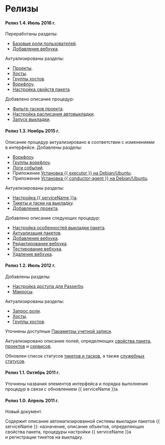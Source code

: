 # Релизы

#### Релиз 1.4. Июль 2016 г.

Переработаны разделы:

- [Базовые роли пользователей](access.md).
- [Добавление вебхука](./task/packages.md#webhooks_new).

Актуализированы разделы:

- [Проекты](./task/projects.md).
- [Хосты](./task/hosts.md).
- [Группы хостов](./task/groups.md).
- [Воркфлоу](./task/workflows.md).
- [Настройка свойств пакета](./task/packages.md).

Добавлено описание процедур:

- [Фильтр тасков проекта](./task/projects.md#task-filter).
- [Настройка расписания автовыкладки](./task/projects.md#schedule).
- [Запуск выкладки](./task/tickets.md#deployment).

#### Релиз 1.3. Ноябрь 2015 г.

Описание процедур актуализировано в соответствии с изменениями в интерфейсе. Добавлены разделы:

- [Воркфлоу](./task/workflows.md).
- [Группы воркфлоу](./task/workflow_groups.md).
- [Логи событий](./task/event_logs.md).
- Приложение [Установка {{ executor }} на Debian/Ubuntu](./reference/install-executer.md).
- Приложение [Установка {{ conductor-agent }} на Debian/Ubuntu](./reference/install-conductor-agent.md).

Актуализированы разделы:

- [Настройка {{ serviceName }}а](package-props.md).
- [Тикеты и таски на выкладку](./task/tickets.md).
- [Добавление проекта](./task/projects.md#new).

Добавлено описание следующих процедур:

- [Настройка особенностей выкладки пакета](./task/packages.md#edit_properties).
- [Актуализация пакетов](./task/tickets.md#regenerate-task).
- [Добавление вебхука](./task/packages.md#webhooks_new).
- [Редактирование вебхука](./task/packages.md#webhook_edit).
- [Тестирование вебхука](./task/packages.md#test-webhook).
- [Удаление вебхука](./task/packages.md#webhook_delete).

#### Релиз 1.2. Июль 2012 г.

Добавлены разделы:

- [Настройка доступа для Passerby](./task/roles.md).
- [Макросы](./task/macroses.md).

Актуализированы разделы:

- [Запрос роли](./task/admin-role.md).
- [Хосты](./task/hosts.md).
- [Группы хостов](./task/groups.md).

Уточнены доступные [Параметры учетной записи](./task/users.md).

Актуализировано описание полей, определяющих [свойства пакета](./task/packages.md), [проектов](./task/projects.md) и [сервисов](./task/services.md).

Обновлен список статусов [тикетов и тасков](statuses.md), а также [служебных статусов](statuses.md#IntStatuses).

#### Релиз 1.1. Октябрь 2011 г.

Уточнены названия элементов интерфейса и порядка выполнения процедур в связи с обновлением {{ serviceName }}а.

#### Релиз 1.0. Апрель 2011 г.

Новый документ.

Содержит описание автоматизированной системы выкладки пакетов {{ serviceName }}: назначение, описание объектов, определяющих свойства пакета, процедуры настройки {{ serviceName }}а и регистрации тикетов на выкладку.
